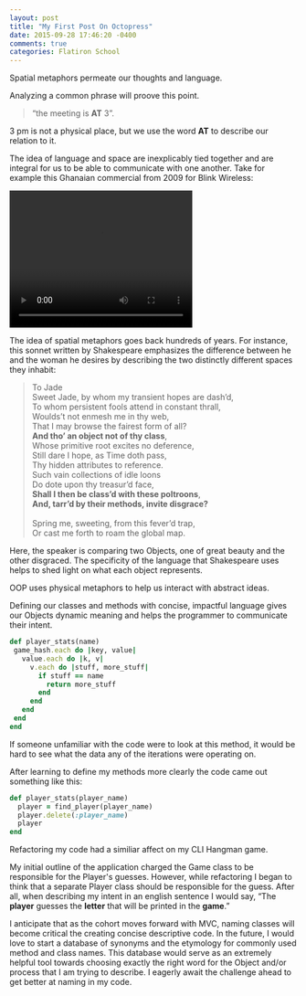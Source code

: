 ```yaml
---
layout: post
title: "My First Post On Octopress"
date: 2015-09-28 17:46:20 -0400
comments: true
categories: Flatiron School
---
```


Spatial metaphors permeate our thoughts and language. 

Analyzing a common phrase will proove this point. 
<blockquote>“the meeting is <b>AT</b> 3”. </blockquote>
3 pm is not a physical place, but we use the word <b>AT</b> to describe our relation to it. 

The idea of language and space are inexplicably tied together and are integral for us to be able to communicate with one another. Take for example this Ghanaian commercial from 2009 for Blink Wireless: 

<video width="320" height="240" controls>
  <source src="../images/blink_sd.mp4" type="video/mp4">
</video> 

The idea of spatial metaphors goes back hundreds of years. For instance, this sonnet written by Shakespeare emphasizes the difference between he and the woman he desires by describing the two distinctly different spaces they inhabit: 

<blockquote>
To Jade<br>
Sweet Jade, by whom my transient hopes are dash’d,<br>
To whom persistent fools attend in constant thrall,<br>
Woulds’t not enmesh me in thy web,<br>
That I may browse the fairest form of all?<br>
<b>And tho’ an object not of thy class</b>,<br>
Whose primitive root excites no deference,<br>
Still dare I hope, as Time doth pass,<br>
Thy hidden attributes to reference.<br>
Such vain collections of idle loons<br>
Do dote upon thy treasur’d face,<br>
<b>Shall I then be class’d with these poltroons</b>,<br>
<b>And, tarr’d by their methods, invite disgrace?</b><br>
<br>
Spring me, sweeting, from this fever’d trap,<br>
Or cast me forth to roam the global map.
</blockquote>

Here, the speaker is comparing two Objects, one of great beauty and the other disgraced. The specificity of the language that Shakespeare uses helps to shed light on what each object represents. 

OOP uses physical metaphors to help us interact with abstract ideas. 

Defining our classes and methods with concise, impactful language gives our Objects dynamic meaning and helps the programmer to communicate their intent. 

```ruby
def player_stats(name)
 game_hash.each do |key, value|
   value.each do |k, v|
     v.each do |stuff, more_stuff|
       if stuff == name
         return more_stuff
       end
     end
   end
 end
end
```

If someone unfamiliar with the code were to look at this method, it would be hard to see what the data any of the iterations were operating on. 

After learning to define my methods more clearly the code came out something like this: 

```ruby
def player_stats(player_name)
  player = find_player(player_name)
  player.delete(:player_name)
  player
end
```

Refactoring my code had a similiar affect on my CLI Hangman game. 

My initial outline of the application charged the Game class to be responsible for the Player's guesses. However, while refactoring I began to think that a separate Player class should be responsible for the guess. After all, when describing my intent in an english sentence I would say, “The <b>player</b> guesses the <b>letter</b> that will be printed in the <b>game</b>.” 

I anticipate that as the cohort moves forward with MVC, naming classes will become critical the creating concise descriptive code. In the future, I would love to start a database of synonyms and the etymology for commonly used method and class names. This database would serve as an extremely helpful tool towards choosing exactly the right word for the Object and/or process that I am trying to describe. I eagerly await the challenge ahead to get better at naming in my code. 

